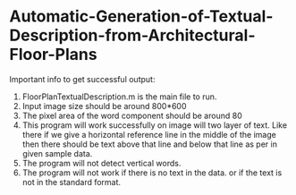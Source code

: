 # Automatic-Generation-of-Textual-Description-from-Architectural-Floor-Plans

Important info to get successful output:
1. FloorPlanTextualDescription.m is the main file to run.
2. Input image size should be around 800*600
3. The pixel area of the word component should be around 80
4. This program will work successfully on image will two layer of text. Like there if we give a horizontal reference line in the middle of the image then there should be text above that line and below that line as per in given sample data.
5. The program will not detect vertical words.
6. The program will not work if there is no text in the data. or if the text is not in the standard format.
